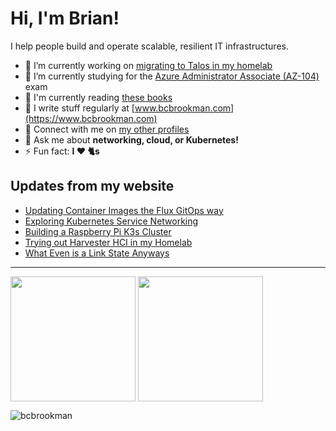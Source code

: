 # Hi, I'm Brian!

I help people build and operate scalable, resilient IT infrastructures.

- 🔭 I’m currently working on [migrating to Talos in my homelab](https://github.com/users/bcbrookman/projects/1)
- 🌱 I’m currently studying for the [Azure Administrator Associate (AZ-104)](https://learn.microsoft.com/en-us/credentials/certifications/azure-administrator/) exam
- 📖 I'm currently reading [these books](https://www.goodreads.com/review/list/172255177?shelf=currently-reading)
- 📝 I write stuff regularly at [www.bcbrookman.com](https://www.bcbrookman.com)
- 🔗 Connect with me on [my other profiles](https://profiles.bcbrookman.com)
- 💬 Ask me about **networking, cloud, or Kubernetes!**
- ⚡ Fun fact: **I ❤️ 🐈s**

## Updates from my website

<!-- BLOG-POST-LIST:START -->
- [Updating Container Images the Flux GitOps way](https://www.bcbrookman.com/posts/updating-container-images-the-flux-gitops-way/)
- [Exploring Kubernetes Service Networking](https://www.bcbrookman.com/posts/exploring-kubernetes-service-networking/)
- [Building a Raspberry Pi K3s Cluster](https://www.bcbrookman.com/posts/building-a-raspberry-pi-k3s-cluster/)
- [Trying out Harvester HCI in my Homelab](https://www.bcbrookman.com/posts/trying-out-harvester-hci-in-my-homelab/)
- [What Even is a Link State Anyways](https://www.bcbrookman.com/posts/what-even-is-a-link-state-anyways/)
<!-- BLOG-POST-LIST:END -->

---

<span><img height=200 align="center" src="https://github-readme-stats.vercel.app/api?username=bcbrookman&theme=transparent&hide_border=false&disable_animations=true&hide_rank=false" /></span>
<span><img height=200 align="center" src="https://github-readme-stats.vercel.app/api/top-langs?username=bcbrookman&theme=transparent&hide_border=false&disable_animations=true&layout=compact&langs_count=8&card_width=320" /></span>
<p> <img src="https://komarev.com/ghpvc/?username=bcbrookman&label=Profile%20views&color=grey&style=plastic" alt="bcbrookman" /> </p>
